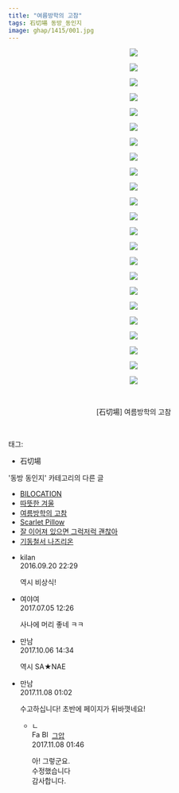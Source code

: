 ```yaml
---
title: "여름방학의 고참"
tags: 石切場 동방_동인지
image: ghap/1415/001.jpg
---
```

<div class="article">
<p style="text-align: center; clear: none; float: none;"><img src="{{ site.nasurl }}/ghap/1415/001.jpg"/></p>
<p style="text-align: center; clear: none; float: none;"><img src="{{ site.nasurl }}/ghap/1415/002.jpg"/></p>
<p style="text-align: center; clear: none; float: none;"><img src="{{ site.nasurl }}/ghap/1415/003.jpg"/></p>
<p style="text-align: center; clear: none; float: none;"><img src="{{ site.nasurl }}/ghap/1415/004.jpg"/></p>
<p style="text-align: center; clear: none; float: none;"><img src="{{ site.nasurl }}/ghap/1415/005.jpg"/></p>
<p style="text-align: center; clear: none; float: none;"><img src="{{ site.nasurl }}/ghap/1415/006.jpg"/></p>
<p style="text-align: center; clear: none; float: none;"><img src="{{ site.nasurl }}/ghap/1415/007.jpg"/></p>
<p style="text-align: center; clear: none; float: none;"><img src="{{ site.nasurl }}/ghap/1415/008.jpg"/></p>
<p style="text-align: center; clear: none; float: none;"><img src="{{ site.nasurl }}/ghap/1415/009.jpg"/></p>
<p style="text-align: center; clear: none; float: none;"><img src="{{ site.nasurl }}/ghap/1415/010.jpg"/></p>
<p style="text-align: center; clear: none; float: none;"><img src="{{ site.nasurl }}/ghap/1415/011.jpg"/></p>
<p style="text-align: center; clear: none; float: none;"><img src="{{ site.nasurl }}/ghap/1415/012.jpg"/></p>
<p style="text-align: center; clear: none; float: none;"><img src="{{ site.nasurl }}/ghap/1415/013.jpg"/></p>
<p style="text-align: center; clear: none; float: none;"><img src="{{ site.nasurl }}/ghap/1415/014.jpg"/></p>
<p style="text-align: center; clear: none; float: none;"><img src="{{ site.nasurl }}/ghap/1415/015.jpg"/></p>
<p style="text-align: center; clear: none; float: none;"><img src="{{ site.nasurl }}/ghap/1415/016.jpg"/></p>
<p style="text-align: center; clear: none; float: none;"><img src="{{ site.nasurl }}/ghap/1415/017.jpg"/></p>
<p style="text-align: center; clear: none; float: none;"><img src="{{ site.nasurl }}/ghap/1415/018.jpg"/></p>
<p style="text-align: center; clear: none; float: none;"><img src="{{ site.nasurl }}/ghap/1415/019.jpg"/></p>
<p style="text-align: center; clear: none; float: none;"><img src="{{ site.nasurl }}/ghap/1415/020.jpg"/></p>
<p style="text-align: center; clear: none; float: none;"><img src="{{ site.nasurl }}/ghap/1415/021.jpg"/></p>
<p style="text-align: center; clear: none; float: none;"><img src="{{ site.nasurl }}/ghap/1415/022.jpg"/></p>
<p style="text-align: center; clear: none; float: none;"><img src="{{ site.nasurl }}/ghap/1415/023.jpg"/></p>
<p style="text-align: center; clear: none; float: none;"><br/></p>
<p style="text-align: center; clear: none; float: none;">[石切場] 여름방학의 고참</p>
<p><br/></p>
</div><div class="tagTrail">
<p>태그: </p>
<ul>
<li>石切場</li>
</ul>
</div><div class="another">
<p>'동방 동인지' 카테고리의 다른 글</p>
<ul>
<li><a href="/2016-08-08-ghap_1418">BILOCATION</a></li>
<li><a href="/2016-08-08-ghap_1417">따뜻한 겨울</a></li>
<li><a href="/2016-08-08-ghap_1415">여름방학의 고참</a></li>
<li><a href="/2016-08-08-ghap_1414">Scarlet Pillow</a></li>
<li><a href="/2016-08-08-ghap_1413">잘 이어져 있으면 그럭저럭 괜찮아</a></li>
<li><a href="/2016-08-08-ghap_1412">기동철서 나즈리온</a></li>
</ul>
</div><div class="cb_module cb_fluid">
<div class="cb_wrt cb_profile">
<div class="comment">
<ul>
<li class="cb_thumb_off" id="comment14809815">
<div class="cb_comment_area">
<div class="cb_info_area">
<div class="cb_section">
<span class="cb_nick_name">kilan</span>
</div>
<div class="cb_section">
<span class="cb_date">2016.09.20 22:29 </span>
</div>
</div>
<div class="cb_dsc_comment">
<p class="cb_dsc">
											역시 비상식!
										</p>
</div>
</div></li>
<li class="cb_thumb_off" id="comment15029720">
<div class="cb_comment_area">
<div class="cb_info_area">
<div class="cb_section">
<span class="cb_nick_name">여야여</span>
</div>
<div class="cb_section">
<span class="cb_date">2017.07.05 12:26 </span>
</div>
</div>
<div class="cb_dsc_comment">
<p class="cb_dsc">
											사나에 머리 좋네 ㅋㅋ<br/>
</p>
</div>
</div></li>
<li class="cb_thumb_off" id="comment15097989">
<div class="cb_comment_area">
<div class="cb_info_area">
<div class="cb_section">
<span class="cb_nick_name">만남</span>
</div>
<div class="cb_section">
<span class="cb_date">2017.10.06 14:34 </span>
</div>
</div>
<div class="cb_dsc_comment">
<p class="cb_dsc">
											역시 SA★NAE
										</p>
</div>
</div></li>
<li class="cb_thumb_off" id="comment15124956">
<div class="cb_comment_area">
<div class="cb_info_area">
<div class="cb_section">
<span class="cb_nick_name">만남</span>
</div>
<div class="cb_section">
<span class="cb_date">2017.11.08 01:02 </span>
</div>
</div>
<div class="cb_dsc_comment">
<p class="cb_dsc">
											수고하십니다! 초반에 페이지가 뒤바꼇네요!
										</p>
</div>
<ul>
<li class="cb_thumb_off" id="comment15124978">
<span class="cb_bu_subnode">ㄴ</span>
<div class="cb_comment_area">
<div class="cb_info_area">
<div class="cb_section">
<span class="cb_nick_name"><img alt="Favicon of https://ghaptouhou.tistory.com" height="16" onerror="this.onerror=null;this.parentNode.removeChild(this)" src="https://ghaptouhou.tistory.com/favicon.ico" width="16"/> <img alt="BlogIcon" height="16" onerror="this.parentNode.removeChild(this)" src="https://ghaptouhou.tistory.com/index.gif" width="16"/> <a href="https://ghaptouhou.tistory.com" onclick="return openLinkInNewWindow(this)"> 그압</a><span class="tistoryProfileLayerTrigger" onclick='TistoryProfile.show(event, this, {"title":"\uc800\uae30 \uc774\uac70 \ub098\uc911\uc5d0 \uc218\uc815 \uac00\ub2a5\ud558\ub098\uc694","url":"https:\/\/ghap.tistory.com","nickname":"\uadf8\uc555","items":[]}); return false;'></span></span>
</div>
<div class="cb_section">
<span class="cb_date">2017.11.08 01:46 </span>
</div>
</div>
<div class="cb_dsc_comment">
<p class="cb_dsc">
																아! 그렇군요.<br/>
수정했습니다<br/>
감사합니다.
															</p>
</div>
</div>
</li>
</ul>
</div></li>
</ul>
</div>
</div><!-- commentList close -->
</div>
<br/>
<p id="refer"></p>
<br/>
